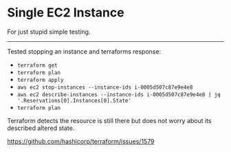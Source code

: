 # Single EC2 Instance

For just stupid simple testing.

-------------

Tested stopping an instance and terraforms response:

- `terraform get`
- `terraform plan`
- `terraform apply`
- `aws ec2 stop-instances --instance-ids i-0005d507c87e9e4e8`
- `aws ec2 describe-instances --instance-ids i-0005d507c87e9e4e8 | jq '.Reservations[0].Instances[0].State'`
- `terraform plan`

Terraform detects the resource is still there but does not worry about
its described altered state.

https://github.com/hashicorp/terraform/issues/1579
